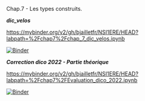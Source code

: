 Chap.7 - Les types construits.

***dic_velos***

https://mybinder.org/v2/gh/bjailletfr/NSI1ERE/HEAD?labpath=%2Fchap7%2Fchap_7_dic_velos.ipynb

[![Binder](https://mybinder.org/badge_logo.svg)](https://mybinder.org/v2/gh/bjailletfr/NSI1ERE/HEAD?labpath=%2Fchap7%2Fchap_7_dic_velos.ipynb)

***Correction dico 2022 - Partie théorique***

https://mybinder.org/v2/gh/bjailletfr/NSI1ERE/HEAD?labpath=%2Fchap7%2FEvaluation_dico_2022.ipynb

[![Binder](https://mybinder.org/badge_logo.svg)](https://mybinder.org/v2/gh/bjailletfr/NSI1ERE/HEAD?labpath=%2Fchap7%2FEvaluation_dico_2022.ipynb)

